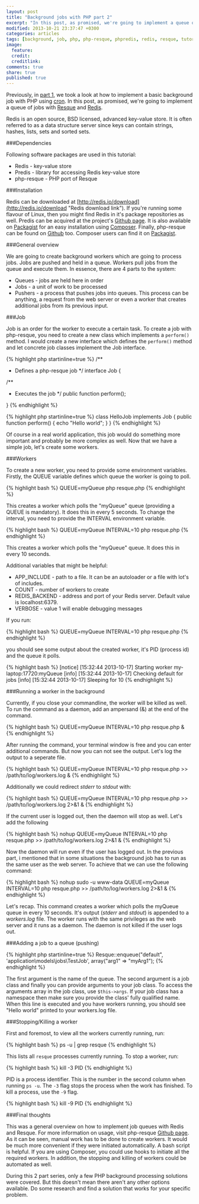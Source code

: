 ```yaml
---
layout: post
title: "Background jobs with PHP part 2"
excerpt: "In this post, as promised, we're going to implement a queue of jobs with Resque and Redis"
modified: 2013-10-21 23:37:47 +0300
categories: articles
tags: [background, job, php, php-resque, phpredis, redis, resque, tutorial]
image:
  feature: 
  credit: 
  creditlink: 
comments: true
share: true
published: true
---
```


Previously, in [part 1]({{site.url}}/articles/background-jobs-with-php-part-1 "Part 1"), we took a look at how to implement a basic background job with PHP using [cron](http://en.wikipedia.org/wiki/Cron "Cron Wikipedia page"). In this post, as promised, we're going to implement a queue of jobs with [Resque](https://github.com/resque/resque "Resque Github page") and [Redis](http://redis.io/ "Redis homepage").

Redis is an open source, BSD licensed, advanced key-value store. It is often referred to as a data structure server since keys can contain strings, hashes, lists, sets and sorted sets.

###Dependencies

Following software packages are used in this tutorial:

* Redis - key-value store
* Predis - library for accessing Redis key-value store
* php-resque - PHP port of Resque

###Installation

Redis can be downloaded at [http://redis.io/download](http://redis.io/download "Redis download link"). If you're running some flavour of Linux, then you might find Redis in it's package repositories as well. Predis can be acquired at the project's [Github page](https://github.com/nrk/predis "Predis Github page"). It is also available on [Packagist](https://packagist.org/packages/predis/predis "Predis packagist page") for an easy installation using [Composer](http://getcomposer.org/ "Composer homepage"). Finally, php-resque can be found on [Github](https://github.com/chrisboulton/php-resque "php-resque Github page") too. Composer users can find it on [Packagist](https://packagist.org/packages/chrisboulton/php-resque "php-resque on Packagist").

###General overview

We are going to create background workers which are going to process jobs. Jobs are pushed and held in a queue. Workers pull jobs from the queue and execute them. In essence, there are 4 parts to the system:

* Queues - jobs are held here in order
* Jobs - a unit of work to be processed
* Pushers - a process that  pushes  jobs into queues. This process can be anything, a request from the web server or even a worker that creates additional jobs from its previous input.

###Job

Job is an order for the worker to execute a certain task. To create a job with php-resque, you need to create a new class which implements a `perform()`  method. I would create a new interface which defines the `perform()` method and let concrete job classes implement the Job interface.

{% highlight php startinline=true %}
/**
 * Defines a php-resque job
 */
interface Job
{
 
  /**
   * Executes the job
   */
  public function perform();
 
}
{% endhighlight %}

{% highlight php startinline=true %}
class HelloJob implements Job
{
  public function perform()
  {
    echo "Hello world";
  }
}
{% endhighlight %}

Of course in a real world application, this job would do something more important and probably be more complex as well. Now that we have a simple job, let's create some workers.

###Workers

To create a new worker, you need to provide some environment variables. Firstly, the QUEUE variable defines which queue the worker is going to poll.


{% highlight bash %}
QUEUE=myQueue php resque.php
{% endhighlight %}

This creates a worker which polls the "myQueue" queue (providing a QUEUE is mandatory). It does this in every 5 seconds. To change the interval, you need to provide the INTERVAL environment variable.

{% highlight bash %}
QUEUE=myQueue INTERVAL=10 php resque.php
{% endhighlight %}

This creates a worker which polls the "myQueue" queue. It does this in every 10 seconds.

Additional variables that might be helpful:

* APP_INCLUDE - path to a file. It can be an autoloader or a file with lot's of includes.
* COUNT - number of workers to create
* REDIS_BACKEND - address and port of your Redis server. Default value is localhost:6379.
* VERBOSE - value 1 will enable debugging messages

If you run:

{% highlight bash %}
QUEUE=myQueue INTERVAL=10 php resque.php
{% endhighlight %}

you should see some output about the created worker, it's PID (process id) and the queue it polls.

{% highlight bash %}
[notice] [15:32:44 2013-10-17] Starting worker my-laptop:17720:myQueue
[info] [15:32:44 2013-10-17] Checking default for jobs
[info] [15:32:44 2013-10-17] Sleeping for 10
{% endhighlight %}

###Running a worker in the background

Currently, if you close your commandline, the worker will be killed as well. To run the command  as a daemon, add an ampersand (&) at the end of the command.

{% highlight bash %}
QUEUE=myQueue INTERVAL=10 php resque.php &
{% endhighlight %}

After running the command, your terminal window is free and you can enter additional commands. But now you can not see the output. Let's log the output to a seperate file.

{% highlight bash %}
QUEUE=myQueue INTERVAL=10 php resque.php >> /path/to/log/workers.log &
{% endhighlight %}

Additionally we could redirect *stderr* to *stdout* with:

{% highlight bash %}
QUEUE=myQueue INTERVAL=10 php resque.php >> /path/to/log/workers.log 2>&1 &
{% endhighlight %}

If the current user is logged out, then the daemon will stop as well. Let's add the following

{% highlight bash %}
nohup QUEUE=myQueue INTERVAL=10 php resque.php >> /path/to/log/workers.log 2>&1 &
{% endhighlight %}

Now the daemon will run even if the user has logged out. In the previous part, i mentioned that in some situations the background job has to run as the same user as the web server. To achieve that we can use the following command:

{% highlight bash %}
nohup sudo -u www-data QUEUE=myQueue INTERVAL=10 php resque.php >> /path/to/log/workers.log 2>&1 &
{% endhighlight %}

Let's recap. This command creates a worker which polls the myQueue queue in every 10 seconds. It's output (*stderr* and *stdout*) is appended to a *workers.log* file. The worker runs with the same privileges as the web server and it runs as a daemon. The daemon is not killed if the user logs out.

###Adding a job to a queue (pushing)

{% highlight php startinline=true %}
Resque::enqueue("default", 'application\models\jobs\TestJob', array("arg1" => "myArg1");
{% endhighlight %}

The first argument is the name of the queue. The second argument is a job class and finally you can provide arguments to your job class. To access the arguments array in the job class, use `$this->args`. If your job class has a namespace then make sure you provide the class' fully qualified name. When this line is executed and you have workers running, you should see "Hello world" printed to your workers.log file.

###Stopping/Killing a worker

First and foremost, to view all the workers currently running, run:

{% highlight bash %}
ps -u | grep resque
{% endhighlight %}

This lists all `resque` processes currently running. To stop a worker, run:

{% highlight bash %}
kill -3 PID
{% endhighlight %}

PID is a process identifier. This is the number in the second column when running `ps -u`. The `-3` flag stops the process when the work has finished. To kill a process, use the `-9` flag.

{% highlight bash %}
kill -9 PID
{% endhighlight %}

###Final thoughts

This was a general overview on how to implement job queues with Redis and Resque. For more information on usage, visit php-resque [Github page](https://github.com/chrisboulton/php-resque "php-resque Github page"). As it can be seen, manual work has to be done to create workers. It would be much more convenient if they were initiated automatically. A bash script is helpful. If you are using Composer, you could use hooks to initiate all the required workers. In addition, the stopping and killing of workers could be automated as well.

During this 2 part series, only a few PHP background processing solutions were covered. But this doesn't mean there aren't any other options available. Do some research and find a solution that works for your specific problem.
